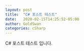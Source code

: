 ```yaml
---
layout: post
title:  "C# 포스트 테스트"
date:   2020-02-15T14:25:52-05:00
author: GoldSwan
categories: cSharp
---
```


C# 포스트 테스트 입니다.
